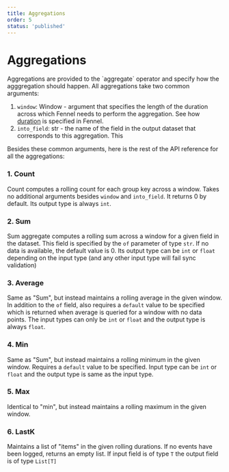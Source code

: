 ```yaml
---
title: Aggregations
order: 5
status: 'published'
---
```


# Aggregations

Aggregations are provided to the \`aggregate\` operator and specify how the agggregation should happen. All aggregations take two common arguments:

1. `window`: Window - argument that specifies the length of the duration across which Fennel needs to perform the aggregation. See how [duration](/api-reference/duration) is specified in Fennel.
2. `into_field`: str - the name of the field in the output dataset that corresponds to this aggregation. This&#x20;

Besides these common arguments, here is the rest of the API reference for all the aggregations:

### 1. Count

Count computes a rolling count for each group key across a window. Takes no additional arguments besides `window` and `into_field`. It returns 0 by default. Its output type is always `int`.&#x20;

### 2. Sum &#x20;

Sum aggregate computes a rolling sum across a window for a given field in the dataset. This field is specified by the `of` parameter of type `str`. If no data is available, the default value is 0. Its output type can be `int` or `float` depending on the input type (and any other input type will fail sync validation)

### 3. Average

Same as "Sum", but instead maintains a rolling average in the given window. In addition to the `of` field, also requires a `default` value to be specified which is returned when average is queried for a window with no data points. The input types can only be `int` or `float` and the output type is always `float`.

### 4. Min&#x20;

Same as "Sum", but instead maintains a rolling minimum in the given window. Requires a `default` value to be specified. Input type can be `int` or `float` and the output type is same as the input type.

### 5. Max&#x20;

Identical to "min", but instead maintains a rolling maximum in the given window.&#x20;

### 6. LastK

Maintains a list of "items" in the given rolling durations. If no events have been logged, returns an empty list. If input field is of type `T` the output field is of type `List[T]`
